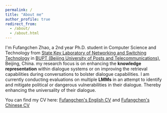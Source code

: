 ```yaml
---
permalink: /
title: "About me"
author_profile: true
redirect_from: 
  - /about/
  - /about.html
---
```


I'm Fufangchen Zhao, a 2nd year Ph.D. student in Computer Science and Technology from [State Key Laboratory of Networking and Switching Technology]( https://sklnst.bupt.edu.cn/) in [BUPT (Beijing University of Posts and Telecommunications)](https://www.bupt.edu.cn/), Beijing, China. my research focus is on enhancing the **knowledge representation** within dialogue systems or on improving the retrieval capabilities during conversations to bolster dialogue capabilities.  I am currently conducting evaluations on multiple **LMMs** in an attempt to identify and mitigate political or dangerous vulnerabilities in their dialogue. Thereby enhancing the universality of their dialogue.

You can find my CV here: [Fufangchen's English CV](https://github.com/heavenhellchen/zhaofufangchen.github.io/assets/Fufangchen_Zhao_CV.pdf) and [Fufangchen's Chinese CV](https://github.com/heavenhellchen/zhaofufangchen.github.io/assets/cv_chinese.pdf)
